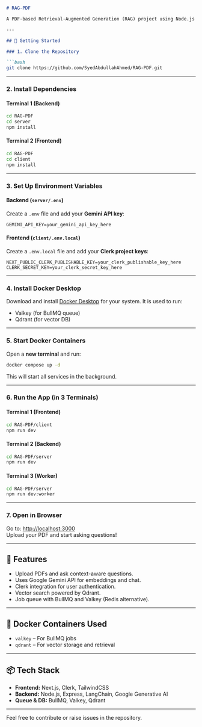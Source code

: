 ```markdown
# RAG-PDF

A PDF-based Retrieval-Augmented Generation (RAG) project using Node.js (backend) and Next.js (frontend), with Google Gemini API and Clerk for authentication.

---

## 🔧 Getting Started

### 1. Clone the Repository

```bash
git clone https://github.com/SyedAbdullahAhmed/RAG-PDF.git
```

---

### 2. Install Dependencies

#### Terminal 1 (Backend)

```bash
cd RAG-PDF
cd server
npm install
```

#### Terminal 2 (Frontend)

```bash
cd RAG-PDF
cd client
npm install
```

---

### 3. Set Up Environment Variables

#### Backend (`server/.env`)
Create a `.env` file and add your **Gemini API key**:

```env
GEMINI_API_KEY=your_gemini_api_key_here
```

#### Frontend (`client/.env.local`)
Create a `.env.local` file and add your **Clerk project keys**:

```env
NEXT_PUBLIC_CLERK_PUBLISHABLE_KEY=your_clerk_publishable_key_here
CLERK_SECRET_KEY=your_clerk_secret_key_here
```

---

### 4. Install Docker Desktop

Download and install [Docker Desktop](https://www.docker.com/products/docker-desktop/) for your system. It is used to run:
- Valkey (for BullMQ queue)
- Qdrant (for vector DB)

---

### 5. Start Docker Containers

Open a **new terminal** and run:

```bash
docker compose up -d
```

This will start all services in the background.

---

### 6. Run the App (in 3 Terminals)

#### Terminal 1 (Frontend)

```bash
cd RAG-PDF/client
npm run dev
```

#### Terminal 2 (Backend)

```bash
cd RAG-PDF/server
npm run dev
```

#### Terminal 3 (Worker)

```bash
cd RAG-PDF/server
npm run dev:worker
```

---

### 7. Open in Browser

Go to: [http://localhost:3000](http://localhost:3000)  
Upload your PDF and start asking questions!

---

## 🧠 Features

- Upload PDFs and ask context-aware questions.
- Uses Google Gemini API for embeddings and chat.
- Clerk integration for user authentication.
- Vector search powered by Qdrant.
- Job queue with BullMQ and Valkey (Redis alternative).

---

## 🐳 Docker Containers Used

- `valkey` – For BullMQ jobs
- `qdrant` – For vector storage and retrieval

---

## 📦 Tech Stack

- **Frontend:** Next.js, Clerk, TailwindCSS
- **Backend:** Node.js, Express, LangChain, Google Generative AI
- **Queue & DB:** BullMQ, Valkey, Qdrant

---

Feel free to contribute or raise issues in the repository.
```
